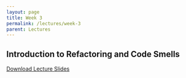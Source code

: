 ```yaml
---
layout: page
title: Week 3
permalink: /lectures/week-3
parent: Lectures
---
```


## Introduction to Refactoring and Code Smells

[Download Lecture Slides](https://karthikv1392.github.io/cs6401_se/slides/w3_L1_L2_Intro_to_Refactoring_Design_Smells.pdf)

<!-- ## Additional Reading materials -->

<!-- ## Additional resources -->
